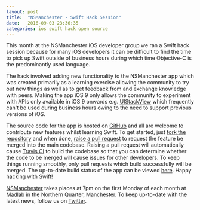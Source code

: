 ```yaml
---
layout: post
title:  "NSManchester - Swift Hack Session"
date:   2016-09-03 23:36:35
categories: ios swift hack open source
---
```


This month at the NSManchester iOS developer group we ran a Swift hack session because for many iOS developers it can be difficult to find the time to pick up Swift outside of business hours during which time Objective-C is the predominantly used language. 

The hack involved adding new functionality to the NSManchester app which was created primarily as a learning exercise allowing the community to try out new things as well as to get feedback from and exchange knowledge with peers. Making the app iOS 9 only allows the community to experiment with APIs only available in iOS 9 onwards e.g. [UIStackView](https://developer.apple.com/library/prerelease/ios/documentation/UIKit/Reference/UIStackView_Class_Reference/) which frequently can't be used during business hours owing to the need to support previous versions of iOS.

The source code for the app is hosted on [GitHub](https://github.com/NSManchester/nsmanchester-app) and all are welcome to contribute new features whilst learning Swift. To get started, just [fork the repository](https://help.github.com/articles/fork-a-repo/) and when done, [raise a pull request](https://help.github.com/articles/creating-a-pull-request/) to request the feature be merged into the main codebase. Raising a pull request will automatically cause [Travis CI](http://travis-ci.org/) to build the codebase so that you can determine whether the code to be merged will cause issues for other developers. To keep things running smoothly, only pull requests which build successfully will be merged. The up-to-date build status of the app can be viewed [here](https://travis-ci.org/NSManchester/nsmanchester-app). Happy hacking with Swift!

[NSManchester](https://madlab.org.uk/events/ns-manchester-apr-2016/) takes places at 7pm on the first Monday of each month at [Madlab](https://madlab.org.uk/) in the Northern Quarter, Manchester. To keep up-to-date with the latest news, follow us on [Twitter](https://twitter.com/nsmanchester).